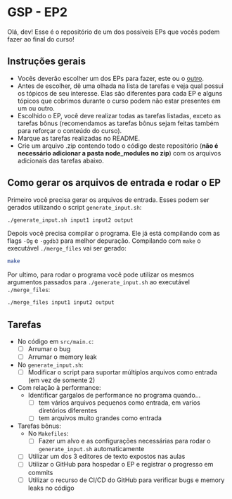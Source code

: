 # GSP - EP2

Olá, dev! Esse é o repositório de um dos possíveis EPs que vocês podem fazer ao final do curso!

## Instruções gerais

* Vocês deverão escolher um dos EPs para fazer, este ou o [outro](https://github.com/guia-de-sobrevivencia-do-programador/EP1).
* Antes de escolher, dê uma olhada na lista de tarefas e veja qual possui os tópicos de seu interesse. Elas são diferentes para cada EP e alguns tópicos que cobrimos durante o curso podem não estar presentes em um ou outro.
* Escolhido o EP, você deve realizar todas as tarefas listadas, exceto as tarefas bônus (recomendamos as tarefas bônus sejam feitas também para reforçar o conteúdo do curso).
* Marque as tarefas realizadas no README.
* Crie um arquivo .zip contendo todo o código deste repositório (**não é necessário adicionar a pasta node_modules no zip**) com os arquivos adicionais das tarefas abaixo.

## Como gerar os arquivos de entrada e rodar o EP

Primeiro você precisa gerar os arquivos de entrada. Esses podem ser gerados utilizando o script `generate_input.sh`:

```bash
./generate_input.sh input1 input2 output
```

Depois você precisa compilar o programa. Ele já está compilando com as flags `-Og` e `-ggdb3` para melhor depuração. Compilando com `make` o executável `./merge_files` vai ser gerado:

```bash
make
```

Por ultimo, para rodar o programa você pode utilizar os mesmos argumentos passados para `./generate_input.sh` ao executável `./merge_files`:

```bash
./merge_files input1 input2 output
```

## Tarefas

- No código em `src/main.c`:
	- [ ] Arrumar o bug
	- [ ] Arrumar o memory leak
- No `generate_input.sh`:
	- [ ] Modificar o script para suportar múltiplos arquivos como entrada (em vez de somente 2)
- Com relação à performance:
	- Identificar gargalos de performance no programa quando...
		- [ ] tem vários arquivos pequenos como entrada, em varios diretórios diferentes
		- [ ] tem arquivos muito grandes como entrada
- Tarefas bônus:
	- No `Makefiles`:
		- [ ] Fazer um alvo e as configurações necessárias para rodar o `generate_input.sh` automaticamente
	- [ ] Utilizar um dos 3 editores de texto expostos nas aulas
	- [ ] Utilizar o GitHub para hospedar o EP e registrar o progresso em commits
	- [ ] Utilizar o recurso de CI/CD do GitHub para verificar bugs e memory leaks no código
